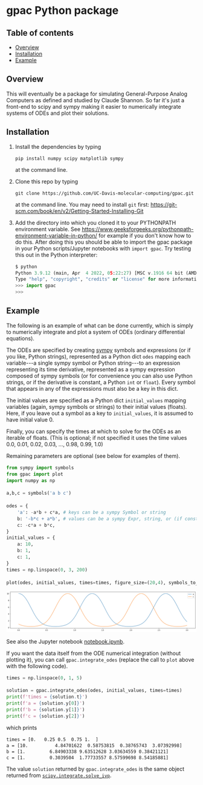 # gpac Python package



## Table of contents

* [Overview](#overview)
* [Installation](#installation)
* [Example](#example)


## Overview
This will eventually be a package for simulating General-Purpose Analog Computers as defined and studied by Claude Shannon. So far it's just a front-end to scipy and sympy making it easier to numerically integrate systems of ODEs and plot their solutions.

## Installation
1. Install the dependencies by typing  
   ```
   pip install numpy scipy matplotlib sympy
   ```
   at the command line.

2. Clone this repo by typing 
   ```
   git clone https://github.com/UC-Davis-molecular-computing/gpac.git
   ```
   at the command line. You may need to install `git` first: https://git-scm.com/book/en/v2/Getting-Started-Installing-Git

3. Add the directory into which you cloned it to your PYTHONPATH environment variable. See https://www.geeksforgeeks.org/pythonpath-environment-variable-in-python/ for example if you don't know how to do this. After doing this you should be able to import the gpac package in your Python scripts/Jupyter notebooks with `import gpac`. Try testing this out in the Python interpreter:
    ```python
    $ python
    Python 3.9.12 (main, Apr  4 2022, 05:22:27) [MSC v.1916 64 bit (AMD64)] :: Anaconda, Inc. on win32
    Type "help", "copyright", "credits" or "license" for more information.
    >>> import gpac
    >>>
    ```

## Example
The following is an example of what can be done currently, which is simply to numerically integrate and plot a system of ODEs (ordinary differential equations).

The ODEs are specified by creating [sympy](https://www.sympy.org/) symbols and expressions (or if you like, Python strings), represented as a Python dict `odes` mapping each variable---a single sympy symbol or Python string---to an expression representing its time derivative, represented as a sympy expression composed of sympy symbols (or for convenience you can also use Python strings, or if the derivative is constant, a Python `int` or `float`). Every symbol that appears in any of the expressions must also be a key in this dict.

The initial values are specified as a Python dict `initial_values` mapping variables (again, sympy symbols or strings) to their initial values (floats). Here, if you leave out a symbol as a key to `initial_values`, it is assumed to have initial value 0.

Finally, you can specify the times at which to solve for the ODEs as an iterable of floats. (This is optional; if not specified it uses the time values 0.0, 0.01, 0.02, 0.03, ..., 0.98, 0.99, 1.0)

Remaining parameters are optional (see below for examples of them).

```python
from sympy import symbols
from gpac import plot
import numpy as np

a,b,c = symbols('a b c')

odes = {
    'a': -a*b + c*a, # keys can be a sympy Symbol or string
    b: '-b*c + a*b', # values can be a sympy Expr, string, or (if constant) an int or float
    c: -c*a + b*c,
}
initial_values = {
    a: 10,
    b: 1,
    c: 1,
}
times = np.linspace(0, 3, 200)

plot(odes, initial_values, times=times, figure_size=(20,4), symbols_to_plot=[a,c])
```

![](images/rps-a-c.png)

See also the Jupyter notebook [notebook.ipynb](notebook.ipynb).

If you want the data itself from the ODE numerical integration (without plotting it), you can call `gpac.integrate_odes` (replace the call to `plot` above with the following code).

```python
times = np.linspace(0, 1, 5)

solution = gpac.integrate_odes(odes, initial_values, times=times)
print(f'times = {solution.t}')
print(f'a = {solution.y[0]}')
print(f'b = {solution.y[1]}')
print(f'c = {solution.y[2]}')
```
which prints
```
times = [0.   0.25 0.5  0.75 1.  ]
a = [10.          4.84701622  0.58753815  0.38765743  3.07392998]
b = [1.         6.84903338 9.63512628 3.03634559 0.38421121]
c = [1.         0.3039504  1.77733557 8.57599698 8.54185881]
```
The value `solution` returned by `gpac.integrate_odes` is the same object returned from [`scipy.integrate.solve_ivp`](https://docs.scipy.org/doc/scipy/reference/generated/scipy.integrate.solve_ivp.html).